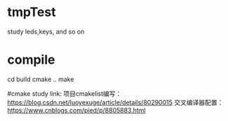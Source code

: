 # tmpTest
study leds,keys, and so on


# compile
cd build
cmake ..
make




#cmake study link:
项目cmakelist编写：https://blog.csdn.net/luoyexuge/article/details/80290015
交叉编译器配置：https://www.cnblogs.com/pied/p/8805883.html